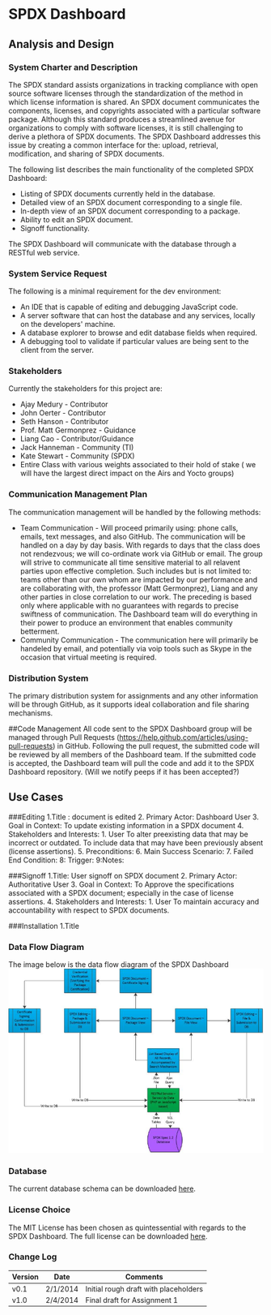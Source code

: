 # SPDX Dashboard
## Analysis and Design

### System Charter and Description
The SPDX standard assists organizations in tracking compliance with open source software licenses through the standardization of the method in which license information is shared. An SPDX document communicates the components, licenses, and copyrights associated with a particular software package. Although this standard produces a streamlined avenue for organizations to comply with software licenses, it is still challenging to derive a plethora of SPDX documents. The SPDX Dashboard addresses this issue by creating a common interface for the: upload, retrieval, modification, and sharing of SPDX documents.

The following list describes the main functionality of the completed SPDX Dashboard:
* Listing of SPDX documents currently held in the database.
* Detailed view of an SPDX document corresponding to a single file.
* In-depth view of an SPDX document corresponding to a package.
* Ability to edit an SPDX document.
* Signoff functionality.

The SPDX Dashboard will communicate with the database through a RESTful web service.

### System Service Request
The following is a minimal requirement for the dev environment:
* An IDE that is capable of editing and debugging JavaScript code.
* A server software that can host the database and any services, locally on the developers' machine.
* A database explorer to browse and edit database fields when required.
* A debugging tool to validate if particular values are being sent to the client from the server.

### Stakeholders
Currently the stakeholders for this project are:
* Ajay Medury - Contributor
* John Oerter - Contributor
* Seth Hanson - Contributor
* Prof. Matt Germonprez - Guidance
* Liang Cao - Contributor/Guidance
* Jack Hanneman - Community (TI)
* Kate Stewart - Community (SPDX)
* Entire Class with various weights associated to their hold of stake ( we will have the largest direct impact on the Airs and Yocto groups)


### Communication Management Plan
The communication management will be handled by the following methods:
* Team Communication - Will proceed primarily using: phone calls, emails, text messages, and also GitHub. The communication will be handled on a day by day basis. With regards to days that the class does not rendezvous; we will co-ordinate work via GitHub or email. The group will strive to communicate all time sensitive material to all relavent parties upon effective completion. Such includes but is not limited to: teams other than our own whom are impacted by our performance and are collaborating with, the professor (Matt Germonprez), Liang and any other parties in close correlation to our work. The preceding is based only where applicable with no guarantees with regards to precise swiftness of communication. The Dashboard team will do everything in their power to produce an environment that enables community betterment.
* Community Communication - The communication here will primarily be handeled by email, and potentially via voip tools such as Skype in the occasion that virtual meeting is required.

### Distribution System
The primary distribution system for assignments and any other information will be through GitHub, as it supports ideal collaboration and file sharing mechanisms.


##Code Management
All code sent to the SPDX Dashboard group will be managed through Pull Requests (https://help.github.com/articles/using-pull-requests) in GitHub.  Following the pull request, the submitted code will be reviewed by all members of the Dashboard team. If the submitted code is accepted, the Dashboard team will pull the code and add it to the SPDX Dashboard repository. (Will we notify peeps if it has been accepted?)

## Use Cases
###Editing
1.Title : document is edited
2. Primary Actor: Dashboard User
3. Goal in Context:  To update existing information in a SPDX document
4. Stakeholders and Interests:
	1. User
		To alter preexisting data that may be incorrect or outdated.
		To include data that may have been previously absent (license assertions).
5. Preconditions:
6. Main Success Scenario:
7. Failed End Condition:
8: Trigger:
9:Notes:
	
###Signoff
1.Title: User signoff on SPDX document
2. Primary Actor: Authoritative User
3. Goal in Context: To Approve the specifications associated with a SPDX document; especially in the case of license assertions.
4. Stakeholders and Interests:
	1. User
		To maintain accuracy and accountability with respect to SPDX documents.

###Installation
1.Title


### Data Flow Diagram
The image below is the data flow diagram of the SPDX Dashboard 
![Data Flow Diagram](dataflow.jpg "Data Flow Diagram")

### Database 
The current database schema can be downloaded [here](schema.html).

### License Choice
The MIT License has been chosen as quintessential with regards to the SPDX Dashboard. The full license can be downloaded [here](../LICENSE).

### Change Log
|Version | Date    | Comments                             |
|--------|---------|--------------------------------------|
|v0.1    |2/1/2014 |Initial rough draft with placeholders |
|v1.0    |2/4/2014 |Final draft for Assignment 1          |
